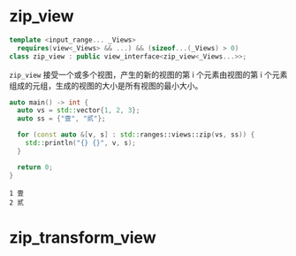 <link href="../../..//style.css" rel="stylesheet">

# zip_view

```cpp
template <input_range... _Views>
  requires(view<_Views> && ...) && (sizeof...(_Views) > 0)
class zip_view : public view_interface<zip_view<_Views...>>;
```

`zip_view` 接受一个或多个视图，产生的新的视图的第 i 个元素由视图的第 i 个元素组成的元组，生成的视图的大小是所有视图的最小大小。

<div class="example_block">

<div class="example_block_code">

```cpp
auto main() -> int {
  auto vs = std::vector{1, 2, 3};
  auto ss = {"壹", "贰"};

  for (const auto &[v, s] : std::ranges::views::zip(vs, ss)) {
    std::println("{} {}", v, s);
  }

  return 0;
}
```

</div>

<div class="example_block_output">

```shell
1 壹
2 贰
```

</div>
</div>

# zip_transform_view
